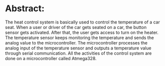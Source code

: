 # Abstract:

The heat control system is basically used to control the temperature of a car seat. When a user or driver of the car gets seated on a car, the button sensor gets activated. 
After that, the user gets access to turn on the heater. The temperature sensor keeps monitoring the temperature and sends the analog value to the microcontroller.
The microcontroller processes the analog input of the temperature sensor and outputs a temperature value through serial communication. All the activities of the control
system are done on a microcontroller called Atmega328.
